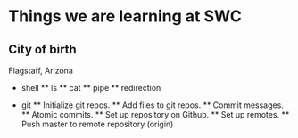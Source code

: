 Things we are learning at SWC
=============================
City of birth
-------------
Flagstaff, Arizona

* shell
** ls
** cat
** pipe
** redirection

* git
** Initialize git repos.
** Add files to git repos.
** Commit messages.
** Atomic commits.
** Set up repository on Github.
** Set up remotes.
** Push master to remote repository (origin)
